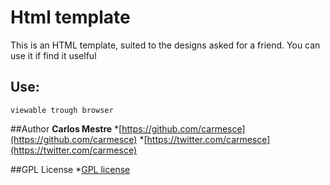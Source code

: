 # Html template

This is an HTML template, suited to the designs asked for a friend.
You can use it if find it uselful

## Use:
	viewable trough browser

##Author
**Carlos Mestre**
*[https://github.com/carmesce](https://github.com/carmesce)
*[https://twitter.com/carmesce](https://twitter.com/carmesce)


##GPL License
*[GPL license](./gpl.txt)